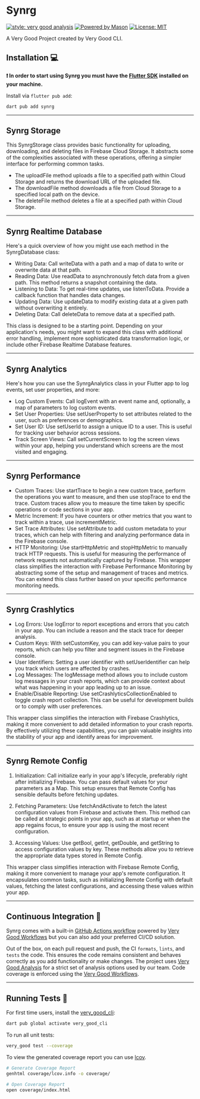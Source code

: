 # Synrg

[![style: very good analysis][very_good_analysis_badge]][very_good_analysis_link]
[![Powered by Mason](https://img.shields.io/endpoint?url=https%3A%2F%2Ftinyurl.com%2Fmason-badge)](https://github.com/felangel/mason)
[![License: MIT][license_badge]][license_link]

A Very Good Project created by Very Good CLI.

## Installation 💻

**❗ In order to start using Synrg you must have the [Flutter SDK][flutter_install_link] installed on your machine.**

Install via `flutter pub add`:

```sh
dart pub add synrg
```

---

## Synrg Storage

This SynrgStorage class provides basic functionality for uploading, downloading, and deleting files in Firebase Cloud Storage. It abstracts some of the complexities associated with these operations, offering a simpler interface for performing common tasks.

- The uploadFile method uploads a file to a specified path within Cloud Storage and returns the download URL of the uploaded file.
- The downloadFile method downloads a file from Cloud Storage to a specified local path on the device.
- The deleteFile method deletes a file at a specified path within Cloud Storage.

---

## Synrg Realtime Database

Here's a quick overview of how you might use each method in the SynrgDatabase class:

- Writing Data: Call writeData with a path and a map of data to write or overwrite data at that path.
- Reading Data: Use readData to asynchronously fetch data from a given path. This method returns a snapshot containing the data.
- Listening to Data: To get real-time updates, use listenToData. Provide a callback function that handles data changes.
- Updating Data: Use updateData to modify existing data at a given path without overwriting it entirely.
- Deleting Data: Call deleteData to remove data at a specified path.

This class is designed to be a starting point. Depending on your application's needs, you might want to expand this class with additional error handling, implement more sophisticated data transformation logic, or include other Firebase Realtime Database features.

---

## Synrg Analytics

Here's how you can use the SynrgAnalytics class in your Flutter app to log events, set user properties, and more:

- Log Custom Events: Call logEvent with an event name and, optionally, a map of parameters to log custom events.
- Set User Properties: Use setUserProperty to set attributes related to the user, such as preferences or demographics.
- Set User ID: Use setUserId to assign a unique ID to a user. This is useful for tracking user behavior across sessions.
- Track Screen Views: Call setCurrentScreen to log the screen views within your app, helping you understand which screens are the most visited and engaging.

---

## Synrg Performance

- Custom Traces: Use startTrace to begin a new custom trace, perform the operations you want to measure, and then use stopTrace to end the trace. Custom traces allow you to measure the time taken by specific operations or code sections in your app.
- Metric Increment: If you have counters or other metrics that you want to track within a trace, use incrementMetric.
- Set Trace Attributes: Use setAttribute to add custom metadata to your traces, which can help with filtering and analyzing performance data in the Firebase console.
- HTTP Monitoring: Use startHttpMetric and stopHttpMetric to manually track HTTP requests. This is useful for measuring the performance of network requests not automatically captured by Firebase.
This wrapper class simplifies the interaction with Firebase Performance Monitoring by abstracting some of the setup and management of traces and metrics. You can extend this class further based on your specific performance monitoring needs.

---

## Synrg Crashlytics

- Log Errors: Use logError to report exceptions and errors that you catch in your app. You can include a reason and the stack trace for deeper analysis.
- Custom Keys: With setCustomKey, you can add key-value pairs to your reports, which can help you filter and segment issues in the Firebase console.
- User Identifiers: Setting a user identifier with setUserIdentifier can help you track which users are affected by crashes.
- Log Messages: The logMessage method allows you to include custom log messages in your crash reports, which can provide context about what was happening in your app leading up to an issue.
- Enable/Disable Reporting: Use setCrashlyticsCollectionEnabled to toggle crash report collection. This can be useful for development builds or to comply with user preferences.

This wrapper class simplifies the interaction with Firebase Crashlytics, making it more convenient to add detailed information to your crash reports. By effectively utilizing these capabilities, you can gain valuable insights into the stability of your app and identify areas for improvement.

---

## Synrg Remote Config

1. Initialization: Call initialize early in your app's lifecycle, preferably right after initializing Firebase. You can pass default values for your parameters as a Map. This setup ensures that Remote Config has sensible defaults before fetching updates.

2. Fetching Parameters: Use fetchAndActivate to fetch the latest configuration values from Firebase and activate them. This method can be called at strategic points in your app, such as at startup or when the app regains focus, to ensure your app is using the most recent configuration.

3. Accessing Values: Use getBool, getInt, getDouble, and getString to access configuration values by key. These methods allow you to retrieve the appropriate data types stored in Remote Config.

This wrapper class simplifies interaction with Firebase Remote Config, making it more convenient to manage your app's remote configuration. It encapsulates common tasks, such as initializing Remote Config with default values, fetching the latest configurations, and accessing these values within your app.

---

## Continuous Integration 🤖

Synrg comes with a built-in [GitHub Actions workflow][github_actions_link] powered by [Very Good Workflows][very_good_workflows_link] but you can also add your preferred CI/CD solution.

Out of the box, on each pull request and push, the CI `formats`, `lints`, and `tests` the code. This ensures the code remains consistent and behaves correctly as you add functionality or make changes. The project uses [Very Good Analysis][very_good_analysis_link] for a strict set of analysis options used by our team. Code coverage is enforced using the [Very Good Workflows][very_good_coverage_link].

---

## Running Tests 🧪

For first time users, install the [very_good_cli][very_good_cli_link]:

```sh
dart pub global activate very_good_cli
```

To run all unit tests:

```sh
very_good test --coverage
```

To view the generated coverage report you can use [lcov](https://github.com/linux-test-project/lcov).

```sh
# Generate Coverage Report
genhtml coverage/lcov.info -o coverage/

# Open Coverage Report
open coverage/index.html
```

[flutter_install_link]: https://docs.flutter.dev/get-started/install
[github_actions_link]: https://docs.github.com/en/actions/learn-github-actions
[license_badge]: https://img.shields.io/badge/license-MIT-blue.svg
[license_link]: https://opensource.org/licenses/MIT
[logo_black]: https://raw.githubusercontent.com/VGVentures/very_good_brand/main/styles/README/vgv_logo_black.png#gh-light-mode-only
[logo_white]: https://raw.githubusercontent.com/VGVentures/very_good_brand/main/styles/README/vgv_logo_white.png#gh-dark-mode-only
[mason_link]: https://github.com/felangel/mason
[very_good_analysis_badge]: https://img.shields.io/badge/style-very_good_analysis-B22C89.svg
[very_good_analysis_link]: https://pub.dev/packages/very_good_analysis
[very_good_cli_link]: https://pub.dev/packages/very_good_cli
[very_good_coverage_link]: https://github.com/marketplace/actions/very-good-coverage
[very_good_ventures_link]: https://verygood.ventures
[very_good_ventures_link_light]: https://verygood.ventures#gh-light-mode-only
[very_good_ventures_link_dark]: https://verygood.ventures#gh-dark-mode-only
[very_good_workflows_link]: https://github.com/VeryGoodOpenSource/very_good_workflows
